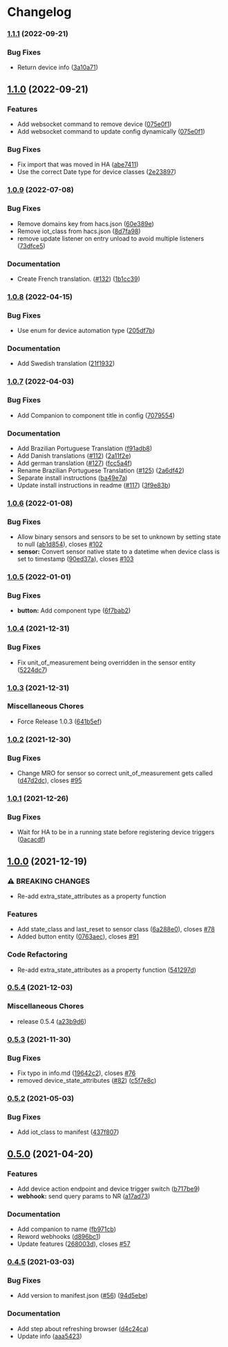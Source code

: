 # Changelog

### [1.1.1](https://www.github.com/zachowj/hass-node-red/compare/v1.1.0...v1.1.1) (2022-09-21)


### Bug Fixes

* Return device info ([3a10a71](https://www.github.com/zachowj/hass-node-red/commit/3a10a71a1e4ad98521233ef3504bb879ecd04358))

## [1.1.0](https://www.github.com/zachowj/hass-node-red/compare/v1.0.9...v1.1.0) (2022-09-21)


### Features

* Add websocket command to remove device ([075e0f1](https://www.github.com/zachowj/hass-node-red/commit/075e0f133169ccc3d48a37df904aa0b19e79c3f2))
* Add websocket command to update config dynamically ([075e0f1](https://www.github.com/zachowj/hass-node-red/commit/075e0f133169ccc3d48a37df904aa0b19e79c3f2))


### Bug Fixes

* Fix import that was moved in HA ([abe7411](https://www.github.com/zachowj/hass-node-red/commit/abe741126855800ad61ceaabb7961dd4de482eb9))
* Use the correct Date type for device classes ([2e23897](https://www.github.com/zachowj/hass-node-red/commit/2e238970bc19abffca6ec3da56e47516532a6250))

### [1.0.9](https://www.github.com/zachowj/hass-node-red/compare/v1.0.8...v1.0.9) (2022-07-08)


### Bug Fixes

* Remove domains key from hacs.json ([60e389e](https://www.github.com/zachowj/hass-node-red/commit/60e389ed55d55f84cac3f4dcae535134934a43ea))
* Remove iot_class from hacs.json ([8d7fa98](https://www.github.com/zachowj/hass-node-red/commit/8d7fa980e2a620289b30ea4f12d7526cfa55273d))
* remove update listener on entry unload to avoid multiple listeners ([73dfce5](https://www.github.com/zachowj/hass-node-red/commit/73dfce507ae1ad206ac0bbc8b085d2727263a19c))


### Documentation

* Create French translation. ([#132](https://www.github.com/zachowj/hass-node-red/issues/132)) ([1b1cc39](https://www.github.com/zachowj/hass-node-red/commit/1b1cc39f49837dd91852893a391ef2f5b8d473fe))

### [1.0.8](https://www.github.com/zachowj/hass-node-red/compare/v1.0.7...v1.0.8) (2022-04-15)


### Bug Fixes

* Use enum for device automation type ([205df7b](https://www.github.com/zachowj/hass-node-red/commit/205df7b8aa2a872876ce0557cb3d15abd1a89168))


### Documentation

* Add Swedish translation ([21f1932](https://www.github.com/zachowj/hass-node-red/commit/21f193207b536ebe19b0acc49d311d67d774d6a6))

### [1.0.7](https://www.github.com/zachowj/hass-node-red/compare/v1.0.6...v1.0.7) (2022-04-03)


### Bug Fixes

* Add Companion to component title in config ([7079554](https://www.github.com/zachowj/hass-node-red/commit/70795544538f3f5969f0c6557721bd4562d2cf32))


### Documentation

* Add Brazilian Portuguese Translation ([f91adb8](https://www.github.com/zachowj/hass-node-red/commit/f91adb8aaecdd81221eb8ccf48329235ac103c92))
* Add Danish translations ([#112](https://www.github.com/zachowj/hass-node-red/issues/112)) ([2a11f2e](https://www.github.com/zachowj/hass-node-red/commit/2a11f2e0d96fac862a30be7c8b273f1b1acf53ea))
* Add german translation ([#127](https://www.github.com/zachowj/hass-node-red/issues/127)) ([fcc5a4f](https://www.github.com/zachowj/hass-node-red/commit/fcc5a4f09e7a3831699b2a0da6e7b5fd5f81b3f5))
* Rename Brazilian Portuguese Translation ([#125](https://www.github.com/zachowj/hass-node-red/issues/125)) ([2a6df42](https://www.github.com/zachowj/hass-node-red/commit/2a6df4231abea31547b7951097c5e44cc5c95af7))
* Separate install instructions ([ba49e7a](https://www.github.com/zachowj/hass-node-red/commit/ba49e7ac73ec1d531df82acb8e7dcbd3f908ce14))
* Update install instructions in readme ([#117](https://www.github.com/zachowj/hass-node-red/issues/117)) ([3f9e83b](https://www.github.com/zachowj/hass-node-red/commit/3f9e83bc6584eaf7235ec79241769518aff5d19b))

### [1.0.6](https://www.github.com/zachowj/hass-node-red/compare/v1.0.5...v1.0.6) (2022-01-08)


### Bug Fixes

* Allow binary sensors and sensors to be set to unknown by setting state to null ([ab1d854](https://www.github.com/zachowj/hass-node-red/commit/ab1d854ddf4068c6c12daed3d91140474bb051f5)), closes [#102](https://www.github.com/zachowj/hass-node-red/issues/102)
* **sensor:** Convert sensor native state to a datetime when device class is set to timestamp ([90ed37a](https://www.github.com/zachowj/hass-node-red/commit/90ed37a94a4445e5975b83101d4614f2282184cd)), closes [#103](https://www.github.com/zachowj/hass-node-red/issues/103)

### [1.0.5](https://www.github.com/zachowj/hass-node-red/compare/v1.0.4...v1.0.5) (2022-01-01)


### Bug Fixes

* **button:** Add component type ([6f7bab2](https://www.github.com/zachowj/hass-node-red/commit/6f7bab2ada1b093ad487502282c49fb94d637132))

### [1.0.4](https://www.github.com/zachowj/hass-node-red/compare/v1.0.3...v1.0.4) (2021-12-31)


### Bug Fixes

* Fix unit_of_measurement being overridden in the sensor entity ([5224dc7](https://www.github.com/zachowj/hass-node-red/commit/5224dc7c51bc2b8f888b82ced714650d483cf508))

### [1.0.3](https://www.github.com/zachowj/hass-node-red/compare/v1.0.2...v1.0.3) (2021-12-31)


### Miscellaneous Chores

* Force Release 1.0.3 ([641b5ef](https://www.github.com/zachowj/hass-node-red/commit/641b5ef85ad369c0a01c04e7dc0184518eeb129f))

### [1.0.2](https://www.github.com/zachowj/hass-node-red/compare/v1.0.1...v1.0.2) (2021-12-30)


### Bug Fixes

* Change MRO for sensor so correct unit_of_measurement gets called ([d47d2dc](https://www.github.com/zachowj/hass-node-red/commit/d47d2dc76fd3993751d23a2014e3fe79a2b7824e)), closes [#95](https://www.github.com/zachowj/hass-node-red/issues/95)

### [1.0.1](https://www.github.com/zachowj/hass-node-red/compare/v1.0.0...v1.0.1) (2021-12-26)


### Bug Fixes

* Wait for HA to be in a running state before registering device triggers ([0acacdf](https://www.github.com/zachowj/hass-node-red/commit/0acacdf6fd6d7d25de2a3dadf1b5c7fcb82e4995))

## [1.0.0](https://www.github.com/zachowj/hass-node-red/compare/v0.5.4...v1.0.0) (2021-12-19)


### ⚠ BREAKING CHANGES

* Re-add extra_state_attributes as a property function

### Features

* Add state_class and last_reset to sensor class ([6a288e0](https://www.github.com/zachowj/hass-node-red/commit/6a288e002b915a1e6a704dd6b4999c7bb4a10006)), closes [#78](https://www.github.com/zachowj/hass-node-red/issues/78)
* Added button entity ([0763aec](https://www.github.com/zachowj/hass-node-red/commit/0763aec6d8dbbb31fba785278205cca59c25c101)), closes [#91](https://www.github.com/zachowj/hass-node-red/issues/91)


### Code Refactoring

* Re-add extra_state_attributes as a property function ([541297d](https://www.github.com/zachowj/hass-node-red/commit/541297d8ee6545585c86c05b455a204d3dc30a40))

### [0.5.4](https://www.github.com/zachowj/hass-node-red/compare/v0.5.3...v0.5.4) (2021-12-03)


### Miscellaneous Chores

* release 0.5.4 ([a23b9d6](https://www.github.com/zachowj/hass-node-red/commit/a23b9d6afe8f1fae2a0005eab23f61bc8a7c1702))

### [0.5.3](https://www.github.com/zachowj/hass-node-red/compare/v0.5.2...v0.5.3) (2021-11-30)


### Bug Fixes

* Fix typo in info.md ([19642c2](https://www.github.com/zachowj/hass-node-red/commit/19642c26e1c17fceedb1ab174d95e91fa17e1002)), closes [#76](https://www.github.com/zachowj/hass-node-red/issues/76)
* removed device_state_attributes ([#82](https://www.github.com/zachowj/hass-node-red/issues/82)) ([c5f7e8c](https://www.github.com/zachowj/hass-node-red/commit/c5f7e8cacdbaf3662365437d1068293cae1290da))

### [0.5.2](https://www.github.com/zachowj/hass-node-red/compare/v0.5.0...v0.5.2) (2021-05-03)


### Bug Fixes

* Add iot_class to manifest ([437f807](https://www.github.com/zachowj/hass-node-red/commit/437f807e148534769c8ac76b07542c075a6d26a1))

## [0.5.0](https://www.github.com/zachowj/hass-node-red/compare/v0.4.5...v0.5.0) (2021-04-20)


### Features

* Add device action endpoint and device trigger switch ([b717be9](https://www.github.com/zachowj/hass-node-red/commit/b717be9505c311c8c34dccd2e42d39062a786091))
* **webhook:** send query params to NR ([a17ad73](https://www.github.com/zachowj/hass-node-red/commit/a17ad73a975ba80082e6390d8520e06a0e99c952))


### Documentation

* Add companion to name ([fb971cb](https://www.github.com/zachowj/hass-node-red/commit/fb971cb2df0da65e80ef9cb871c7d6d3bc35d53c))
* Reword webhooks ([d896bc1](https://www.github.com/zachowj/hass-node-red/commit/d896bc1f7dfae37c23a97061ea7e03482bb1b198))
* Update features ([268003d](https://www.github.com/zachowj/hass-node-red/commit/268003d02ee0d138e864b07d02bf4396c6fed217)), closes [#57](https://www.github.com/zachowj/hass-node-red/issues/57)

### [0.4.5](https://www.github.com/zachowj/hass-node-red/compare/v0.4.4...v0.4.5) (2021-03-03)


### Bug Fixes

* Add version to manifest.json ([#56](https://www.github.com/zachowj/hass-node-red/issues/56)) ([94d5ebe](https://www.github.com/zachowj/hass-node-red/commit/94d5ebe3b1295aa568bd894cb3fe3b98cf18e96e))


### Documentation

* Add step about refreshing browser ([d4c24ca](https://www.github.com/zachowj/hass-node-red/commit/d4c24cac8ffdd5ccccffc9d074d87a1bd133e537))
* Update info ([aaa5423](https://www.github.com/zachowj/hass-node-red/commit/aaa54231ea482a8413128add61d79f312934aa1a))
